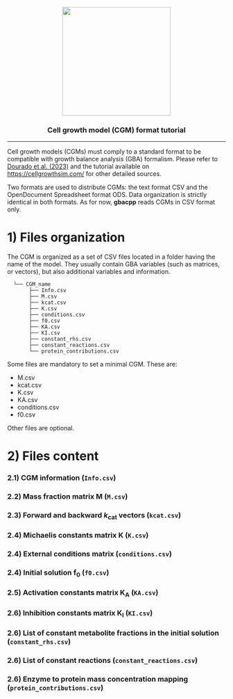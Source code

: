 <p align="center">
  <img src="https://github.com/user-attachments/assets/4f06bbdf-ef2f-4500-b775-fd8cfe9dd590" width=250 />
</p>

<p align="center">
  <h3 align="center">Cell growth model (CGM) format tutorial</h3>
</p>

-----------------

Cell growth models (CGMs) must comply to a standard format to be compatible with growth balance analysis (GBA) formalism. Please refer to <a href="https://doi.org/10.1371/journal.pcbi.1011156" target="_blank">Dourado et al. (2023)</a> and the tutorial available on https://cellgrowthsim.com/ for other detailed sources.

Two formats are used to distribute CGMs: the text format CSV and the OpenDocument Spreadsheet format ODS. Data organization is strictly identical in both formats. As for now, <strong>gbacpp</strong> reads CGMs in CSV format only.

# 1) Files organization

The CGM is organized as a set of CSV files located in a folder having the name of the model. They usually contain GBA variables (such as matrices, or vectors), but also additional variables and information.

      └── CGM_name
           ├── Info.csv
           ├── M.csv
           ├── kcat.csv
           ├── K.csv
           ├── conditions.csv
           ├── f0.csv
           ├── KA.csv
           ├── KI.csv
           ├── constant_rhs.csv
           ├── constant_reactions.csv
           └── protein_contributions.csv

Some files are mandatory to set a minimal CGM. These are:
- M.csv
- kcat.csv
- K.csv
- KA.csv
- conditions.csv
- f0.csv

Other files are optional.

# 2) Files content

### 2.1) CGM information (<code>Info.csv</code>) <a name="info"></a>



### 2.2) Mass fraction matrix $\mathbf{M}$ (<code>M.csv</code>) <a name="M"></a>
### 2.3) Forward and backward $k_\text{cat}$ vectors (<code>kcat.csv</code>) <a name="kcat"></a>
### 2.4) Michaelis constants matrix $\mathbf{K}$ (<code>K.csv</code>) <a name="K"></a>
### 2.4) External conditions matrix (<code>conditions.csv</code>) <a name="conditions"></a>
### 2.4) Initial solution $\mathbf{f}_0$ (<code>f0.csv</code>) <a name="f0"></a>
### 2.5) Activation constants matrix $\mathbf{K_A}$ (<code>KA.csv</code>) <a name="KA"></a>
### 2.6) Inhibition constants matrix $\mathbf{K_I}$ (<code>KI.csv</code>) <a name="KI"></a>
### 2.6) List of constant metabolite fractions in the initial solution (<code>constant_rhs.csv</code>) <a name="constant_rhs"></a>
### 2.6) List of constant reactions (<code>constant_reactions.csv</code>) <a name="constant_reactions"></a>
### 2.6) Enzyme to protein mass concentration mapping (<code>protein_contributions.csv</code>) <a name="protein_contributions"></a>




